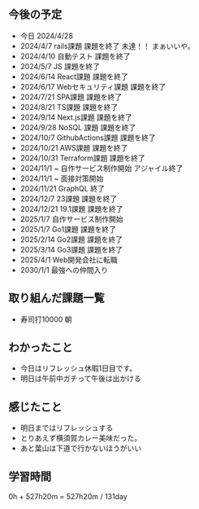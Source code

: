 ## 今後の予定
- 今日 2024/4/28
- 2024/4/7 rails課題 課題を終了 未達！！ まぁいいや。
- 2024/4/10 自動テスト 課題を終了
- 2024/5/7 JS 課題を終了
- 2024/6/14 React課題 課題を終了
- 2024/6/17 Webセキュリティ課題 課題を終了
- 2024/7/21 SPA課題 課題を終了
- 2024/8/21 TS課題 課題を終了
- 2024/9/14 Next.js課題 課題を終了
- 2024/9/28 NoSQL 課題 課題を終了
- 2024/10/7 GithubActions課題 課題を終了
- 2024/10/21 AWS課題 課題を終了
- 2024/10/31 Terraform課題 課題を終了
- 2024/11/1 ~ 自作サービス制作開始 アジャイル終了
- 2024/11/1 ~ 面接対策開始
- 2024/11/21 GraphQL 終了
- 2024/12/7 23課題 課題を終了
- 2024/12/21 19.1課題 課題を終了
- 2025/1/7 自作サービス制作開始
- 2025/1/7 Go1課題 課題を終了
- 2025/2/14 Go2課題 課題を終了
- 2025/3/14 Go3課題 課題を終了
- 2025/4/1 Web開発会社に転職
- 2030/1/1 最強への仲間入り

## 取り組んだ課題一覧
- 寿司打10000 朝
## わかったこと
- 今日はリフレッシュ休暇1日目です。
- 明日は午前中ガチって午後は出かける
## 感じたこと
- 明日まではリフレッシュする
- とりあえず横須賀カレー美味だった。
- あと葉山は下道で行かないほうがいい
## 学習時間
0h + 527h20m
= 527h20m  / 131day

